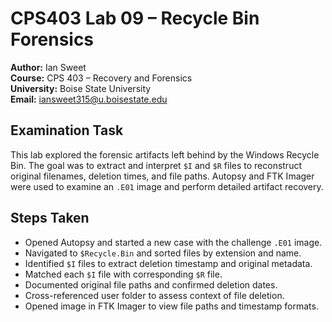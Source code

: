 # CPS403 Lab 09 – Recycle Bin Forensics

**Author:** Ian Sweet  
**Course:** CPS 403 – Recovery and Forensics  
**University:** Boise State University  
**Email:** iansweet315@u.boisestate.edu

## Examination Task

This lab explored the forensic artifacts left behind by the Windows Recycle Bin. The goal was to extract and interpret `$I` and `$R` files to reconstruct original filenames, deletion times, and file paths. Autopsy and FTK Imager were used to examine an `.E01` image and perform detailed artifact recovery.

## Steps Taken

- Opened Autopsy and started a new case with the challenge `.E01` image.
- Navigated to `$Recycle.Bin` and sorted files by extension and name.
- Identified `$I` files to extract deletion timestamp and original metadata.
- Matched each `$I` file with corresponding `$R` file.
- Documented original file paths and confirmed deletion dates.
- Cross-referenced user folder to assess context of file deletion.
- Opened image in FTK Imager to view file paths and timestamp formats.
